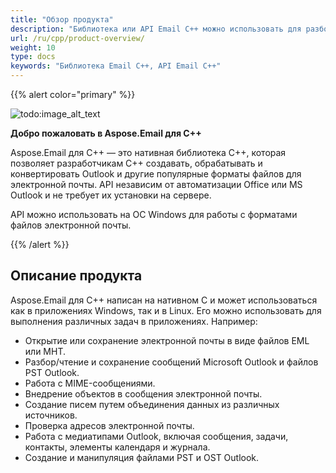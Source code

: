 ```yaml
---
title: "Обзор продукта"
description: "Библиотека или API Email C++ можно использовать для разбора, открытия или сохранения электронной почты, файлов EML, PST и OST Outlook, MIME-сообщений."
url: /ru/cpp/product-overview/
weight: 10
type: docs
keywords: "Библиотека Email C++, API Email C++"
---
```


{{% alert color="primary" %}} 

![todo:image_alt_text](product-overview_1)

**Добро пожаловать в Aspose.Email для C++**

Aspose.Email для C++ — это нативная библиотека C++, которая позволяет разработчикам C++ создавать, обрабатывать и конвертировать Outlook и другие популярные форматы файлов для электронной почты. API независим от автоматизации Office или MS Outlook и не требует их установки на сервере.

API можно использовать на ОС Windows для работы с форматами файлов электронной почты.

{{% /alert %}} 
## **Описание продукта**
Aspose.Email для C++ написан на нативном C и может использоваться как в приложениях Windows, так и в Linux. Его можно использовать для выполнения различных задач в приложениях. Например:

- Открытие или сохранение электронной почты в виде файлов EML или MHT.
- Разбор/чтение и сохранение сообщений Microsoft Outlook и файлов PST Outlook.
- Работа с MIME-сообщениями.
- Внедрение объектов в сообщения электронной почты.
- Создание писем путем объединения данных из различных источников.
- Проверка адресов электронной почты.
- Работа с медиатипами Outlook, включая сообщения, задачи, контакты, элементы календаря и журнала.
- Создание и манипуляция файлами PST и OST Outlook.
